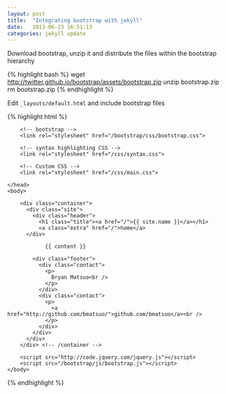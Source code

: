 ```yaml
---
layout: post
title:  "Integrating bootstrap with jekyll"
date:   2013-06-23 16:51:13
categories: jekyll update
---
```


Download bootstrap, unzip it and distribute the files within the bootstrap hierarchy

{% highlight bash %}
wget http://twitter.github.io/bootstrap/assets/bootstrap.zip
unzip bootstrap.zip
rm bootstrap.zip
{% endhighlight %}

Edit `_layouts/default.html` and include bootstrap files

{% highlight html %}
<!DOCTYPE html>
<html>
    <head>
        <meta charset="utf-8">
        <meta http-equiv="X-UA-Compatible" content="IE=edge,chrome=1">
        <title>{{ page.title }}</title>
        <meta name="viewport" content="width=device-width">

        <!-- bootstrap -->
        <link rel="stylesheet" href="/bootstrap/css/bootstrap.css">

        <!-- syntax highlighting CSS -->
        <link rel="stylesheet" href="/css/syntax.css">

        <!-- Custom CSS -->
        <link rel="stylesheet" href="/css/main.css">

    </head>
    <body>

        <div class="container">
          <div class="site">
            <div class="header">
              <h1 class="title"><a href="/">{{ site.name }}</a></h1>
              <a class="extra" href="/">home</a>
          </div>

                {{ content }}

            <div class="footer">
              <div class="contact">
                <p>
                  Bryan Matsuo<br />
                </p>
              </div>
              <div class="contact">
                <p>
                  <a href="http://github.com/bmatsuo/">github.com/bmatsuo</a><br />
                </p>
              </div>
            </div>
          </div>
        </div> <!-- /container -->

        <script src="http://code.jquery.com/jquery.js"></script>
        <script src="/bootstrap/js/bootstrap.js"></script>
    </body>
</html>
{% endhighlight %}
